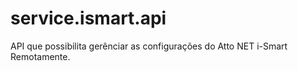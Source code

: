 # service.ismart.api
API que possibilita gerênciar as configurações do Atto NET i-Smart Remotamente.
